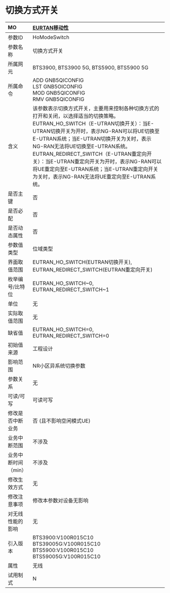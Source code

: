 # 切换方式开关<table><thread><tr><th align = "left">MO</th><th align = "left"><a href = "index.html#切换方式开关-2">EURTAN移动性</a></td></tr></thread><tbody><tr><td>参数ID</td><td>HoModeSwitch</td></tr><tr><td>参数名称</td><td>切换方式开关</td></tr><tr><td>所属网元</td><td>BTS3900, BTS3900 5G, BTS5900, BTS5900 5G</td></tr><tr><td>所属命令</td><td>ADD GNB5QICONFIG<br>LST GNB5OICONFIG<br>MOD GNB5QICONFIG<br>RMV GNB5QICONFIG</td></tr><tr><td>含义</td><td>该参数表示切换方式开关，主要用来控制各种切换方式的打开和关闭，以选择适当的切换策略。
EUTRAN_HO_SWITCH（E-UTRAN切换开关）：当E-UTRAN切换开关为开时，表示NG-RAN可以将UE切换至E-UTRAN系统；当E-UTRAN切换开关为关时，表示NG-RAN无法将UE切换至E-UTRAN系统。
EUTRAN_REDIRECT_SWITCH（E-UTRAN重定向开关）：当E-UTRAN重定向开关为开时，表示NG-RAN可以将UE重定向至E-UTRAN系统；当E-UTRAN重定向开关为关时，表示NG-RAN无法将UE重定向至E-UTRAN系统。</td></tr><tr><td>是否主键</td><td>否</td></tr><tr><td>是否必配</td><td>否</td></tr><tr><td>是否动态属性</td><td>否</td></tr><tr><td>参数值类型</td><td>位域类型</td></tr><tr><td>界面取值范围</td><td>EUTRAN_HO_SWITCH(EUTRAN切换开关), EUTRAN_REDIRECT_SWITCH(EUTRAN重定向开关)</td></tr><tr><td>枚举编号/比特位</td><td>EUTRAN_HO_SWITCH~0, EUTRAN_REDIRECT_SWITCH~1</td></tr><tr><td>单位</td><td>无</td></tr><tr><td>实际取值范围</td><td>无</td></tr><tr><td>缺省值</td><td>EUTRAN_HO_SWITCH=0, EUTRAN_REDIRECT_SWITCH=0</td></tr><tr><td>初始值来源</td><td>工程设计</td></tr><tr><td>影响范围</td><td>NR小区异系统切换参数</td></tr><tr><td>参数关系</td><td>无</td></tr><tr><td>可读/可写</td><td>可读可写</td></tr><tr><td>修改是否中断业务</td><td>否 (且不影响空闲模式UE)</td></tr><tr><td>业务中断范围</td><td>不涉及</td></tr><tr><td>业务中断时间（min）</td><td>不涉及</td></tr><tr><td>修改生效方式</td><td>无</td></tr><tr><td>修改注意事项</td><td>修改本参数对设备无影响</td></tr><tr><td>对无线性能的影响</td><td>无</td></tr><tr><td>引入版本</td><td>BTS3900:V100R015C10<br>BTS39005G:V100R015C10<br>BTS5900:V100R015C10<br>BTS59005G:V100R015C10</td></tr><tr><td>属性</td><td>无线</td></tr><tr><td>试用制式</td><td>N</td></tr></tbody></table>